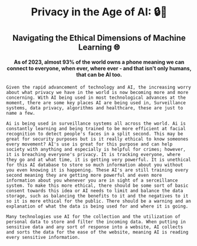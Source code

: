 <!-- Markdown text -->
<div align=center>

# Privacy in the Age of AI: 🔒🤖

## Navigating the Ethical Dimensions of Machine Learning 🌐

#### **As of 2023, almost 93% of the world owns a phone meaning we can connect to everyone, when ever, where ever - and that isn't only humans, that can be AI too.**


</div>


    Given the rapid advancement of technology and AI, the increasing worry about what privacy we have in the world is now becoming more and more concerning. With AI being used in most technological advances at the moment, there are some key places AI are being used in, Surveillance systems, data privacy, algorithms and healthcare, these are just to name a few.

    Ai is being used in surveillance systems all across the world. Ai is constantly learning and being trained to be more efficient at facial recognition to detect people's faces in a split second. This may be great for security purposes but is it really ethical to know someones every movement? AI's use is great for this purpose and can help society with anything and especially is helpful for crimes; however, it is breaching everyone's privacy. It is tracking everyone, where they go and at what time, it is getting very powerful. It is unethical for this AI database to store so much information about you without you even knowing it is happening. These AI's are still training every second meaning they are getting more powerful and even more information about you whenever you are in sight of a serceillance system. To make this more ethical, there should be some sort of basic consent towards this idea or AI needs to limit and balance the data storage, such as balancing the benefits to it and the negatives to it so it is more ethical for the public. There should be a warning and an explanation of what the data is being used for and where it is going. 

    Many technologies use AI for the collection and the utilization of personal data to store and filter the incoming data. When putting in sensitive data and any sort of response into a website, AI collects and sorts the data for the ease of the website, meaning AI is reading every sensitive information.     